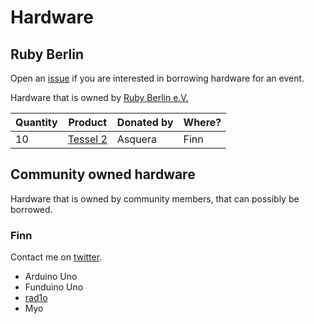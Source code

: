 # Hardware

## Ruby Berlin

Open an [issue](https://github.com/finnp/hardware/issues) if you are interested in borrowing hardware for an event.

Hardware that is owned by [Ruby Berlin e.V.](http://rubyberlin.org/)

| Quantity   | Product                         | Donated by   | Where?        |
|------------|---------------------------------|--------------|---------------|
| 10         | [Tessel 2](https://tessel.io/)  |  Asquera     | Finn          |


## Community owned hardware

Hardware that is owned by community members, that can possibly be borrowed.

### Finn

Contact me on [twitter](https://twitter.com/finnpauls).

- Arduino Uno
- Funduino Uno
- [rad1o](https://rad1o.badge.events.ccc.de/)
- Myo

